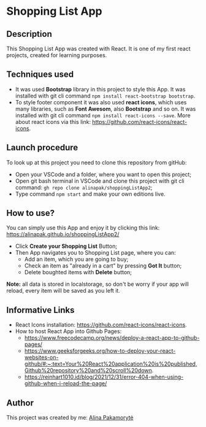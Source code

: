 # Shopping List App

## Description

This Shopping List App was created with React. It is one of my first react projects, created for learning purposes.

## Techniques used

* It was used **Bootstrap** library in this project to style this App. It was installed with git cli command `npm install react-bootstrap bootstrap`.
* To style footer component it was also used **react icons**, which uses many libraries, such as **Font Awesom**, also **Bootstrap** and so on. It was installed with git cli command `npm install react-icons --save`. More about react icons via this link: https://github.com/react-icons/react-icons.

## Launch procedure

To look up at this project you need to clone this repository from gitHub:
* Open your VSCode and a folder, where you want to open this project;
* Open git bash terminal in VSCode and clone this project with git cli command: `gh repo clone alinapak/shoppingListApp2`;
* Type command `npm start` and make your own editions live.

## How to use?

You can simply use this App and enjoy it by clicking this link:
https://alinapak.github.io/shoppingListApp2/ 

* Click **Create your Shopping List** Button;
* Then App navigates you to Shopping List page, where you can:
   * Add an item, which you are going to buy;
   * Check an item as "already in a cart" by pressing **Got It** button;
   * Delete boughted items with **Delete** button;

**Note:** all data is stored in localstorage, so don't be worry if your app will reload, every item will be saved as you left it.

## Informative Links

* React Icons installation: https://github.com/react-icons/react-icons.
* How to host React App into Github Pages: 
   * https://www.freecodecamp.org/news/deploy-a-react-app-to-github-pages/
   * https://www.geeksforgeeks.org/how-to-deploy-your-react-websites-on-github/#:~:text=Your%20React%20application%20is%20published,Github%20repository%20and%20scroll%20down.
   * https://reinhart1010.id/blog/2021/12/31/error-404-when-using-github-when-i-reload-the-page/

## Author
This project was created by me: [Alina Pakamorytė](https://www.linkedin.com/in/alina-pakamoryt%C4%97-73a66377/)